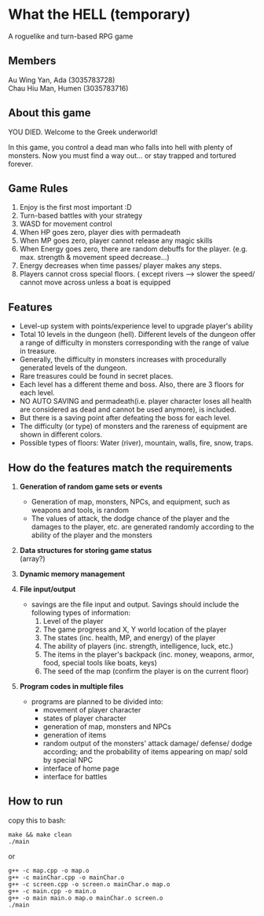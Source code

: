 # What the HELL (temporary)

A roguelike and turn-based RPG game

## Members

Au Wing Yan, Ada (3035783728)<br>
Chau Hiu Man, Humen (3035783716)

## About this game

YOU DIED. Welcome to the Greek underworld!

In this game, you control a dead man who falls into hell with plenty of monsters. Now you must find a way out… or stay trapped and tortured forever.

## Game Rules

1. Enjoy is the first most important :D<br>
2. Turn-based battles with your strategy<br>
3. WASD for movement control<br>
4. When HP goes zero, player dies with permadeath<br>
5. When MP goes zero, player cannot release any magic skills<br>
6. When Energy goes zero, there are random debuffs for the player. (e.g. max. strength & movement speed decrease...)<br>
7. Energy decreases when time passes/ player makes any steps.<br>
8. Players cannot cross special floors. ( except rivers —> slower the speed/ cannot move across unless a boat is equipped<br>

## Features

- Level-up system with points/experience level to upgrade player's ability <br>
- Total 10 levels in the dungeon (hell). Different levels of the dungeon offer a range of difficulty in monsters corresponding with the range of value in treasure.<br>
- Generally, the difficulty in monsters increases with procedurally generated levels of the dungeon.<br>
- Rare treasures could be found in secret places.<br>
- Each level has a different theme and boss. Also, there are 3 floors for each level.<br>
- NO AUTO SAVING and permadeath(i.e. player character loses all health are considered as dead and cannot be used anymore), is included. <br>
- But there is a saving point after defeating the boss for each level.<br>
- The difficulty (or type) of monsters and the rareness of equipment are shown in different colors.<br>
- Possible types of floors: Water (river), mountain, walls, fire, snow, traps.<br>

## How do the features match the requirements

1. **Generation of random game sets or events**

   - Generation of map, monsters, NPCs, and equipment, such as weapons and tools, is random <br>
   - The values of attack, the dodge chance of the player and the damages to the player, etc. are generated randomly according to the ability of the player and the monsters<br>

2. **Data structures for storing game status**
   <br>(array?)

3. **Dynamic memory management**

4. **File input/output**
   - savings are the file input and output. Savings should include the following types of information:<br>
     1. Level of the player<br>
     2. The game progress and X, Y world location of the player<br>
     3. The states (inc. health, MP, and energy) of the player<br>
     4. The ability of players (inc. strength, intelligence, luck, etc.)<br>
     5. The items in the player's backpack (inc. money, weapons, armor, food, special tools like boats, keys)<br>
     6. The seed of the map (confirm the player is on the current floor)<br>
5. **Program codes in multiple files**
   - programs are planned to be divided into:
     - movement of player character
     - states of player character
     - generation of map, monsters and NPCs
     - generation of items
     - random output of the monsters' attack damage/ defense/ dodge according; and the probability of items appearing on map/ sold by special NPC
     - interface of home page
     - interface for battles

## How to run

copy this to bash:

```
make && make clean
./main
```

or

```
g++ -c map.cpp -o map.o
g++ -c mainChar.cpp -o mainChar.o
g++ -c screen.cpp -o screen.o mainChar.o map.o
g++ -c main.cpp -o main.o
g++ -o main main.o map.o mainChar.o screen.o
./main
```
